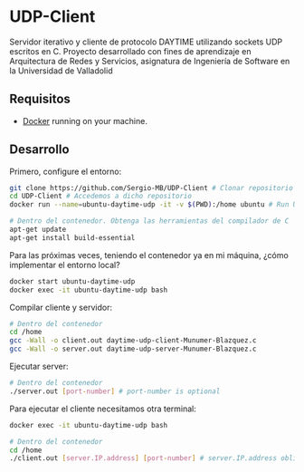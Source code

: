 # UDP-Client
Servidor iterativo y cliente de protocolo DAYTIME utilizando sockets UDP escritos en C. Proyecto desarrollado con fines de aprendizaje en Arquitectura de Redes y Servicios, asignatura de Ingeniería de Software en la Universidad de Valladolid

## Requisitos
- [Docker](https://www.docker.com/) running on your machine.

## Desarrollo

Primero, configure el entorno:
```bash
git clone https://github.com/Sergio-MB/UDP-Client # Clonar repositorio
cd UDP-Client # Accedemos a dicho repositorio
docker run --name=ubuntu-daytime-udp -it -v $(PWD):/home ubuntu # Run Ubuntu container sharing repository folder

# Dentro del contenedor. Obtenga las herramientas del compilador de C
apt-get update
apt-get install build-essential
```

Para las próximas veces, teniendo el contenedor ya en mi máquina, ¿cómo implementar el entorno local?
```bash
docker start ubuntu-daytime-udp
docker exec -it ubuntu-daytime-udp bash
```

Compilar cliente y servidor:
```bash
# Dentro del contenedor
cd /home
gcc -Wall -o client.out daytime-udp-client-Munumer-Blazquez.c
gcc -Wall -o server.out daytime-udp-server-Munumer-Blazquez.c
```

Ejecutar server:
```bash
# Dentro del contenedor
./server.out [port-number] # port-number is optional
```

Para ejecutar el cliente necesitamos otra terminal:
```bash
docker exec -it ubuntu-daytime-udp bash

# Dentro del contenedor
cd /home
./client.out [server.IP.address] [port-number] # server.IP.address obligatorio, port-number opcional
```
